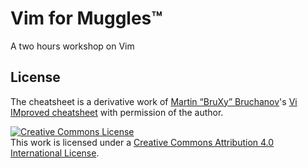 # Vim for Muggles™


A two hours workshop on Vim


## License

The cheatsheet is a derivative work of [Martin “BruXy” Bruchanov](http://gnulinux.guru/?about)'s [Vi IMproved cheatsheet](http://gnulinux.guru/?ViM) with permission of the author.

<a rel="license" href="http://creativecommons.org/licenses/by/4.0/"><img alt="Creative Commons License" style="border-width:0" src="https://i.creativecommons.org/l/by/4.0/80x15.png" /></a><br />This work is licensed under a <a rel="license" href="http://creativecommons.org/licenses/by/4.0/">Creative Commons Attribution 4.0 International License</a>.
